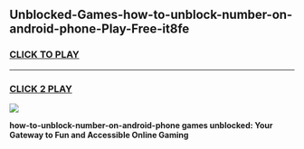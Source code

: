 
## Unblocked-Games-how-to-unblock-number-on-android-phone-Play-Free-it8fe
<h3>
<a href="https://premium76.site?title=how-to-unblock-number-on-android-phone&ref=21A">CLICK TO PLAY</a></h3>
<hr>

<h3>
<a href="https://premium76.site?title=how-to-unblock-number-on-android-phone&ref=21A">CLICK 2 PLAY</a>
  
</h3>

<a href="https://premium76.site?title=how-to-unblock-number-on-android-phone&ref=21A"><img src="https://clearcache.store/games.png"></a>


**how-to-unblock-number-on-android-phone games unblocked: Your Gateway to Fun and Accessible Online Gaming**
